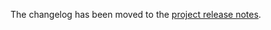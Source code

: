 The changelog has been moved to the [project release notes](https://docs.netbox.dev/en/stable/release-notes/).
